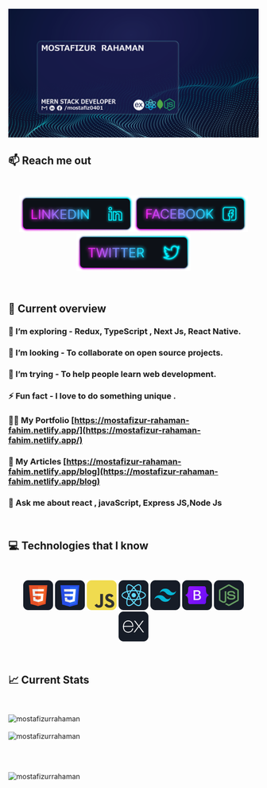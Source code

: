 ![I am a Junior Front-end developer. ](https://github.com/mostafizurRahaman/mostafizurRahaman/blob/main/images/GithubBanner.png)

## :mailbox: Reach me out

<br />

[<p align="center"><img height="75" src="https://github.com/mostafizurRahaman/mostafizurRahaman/blob/main/images/icons/Linkedin.png">](https://www.linkedin.com/in/mostafiz0401/)[<img height="75" src="https://github.com/mostafizurRahaman/mostafizurRahaman/blob/main/images/icons/Facebook.png">](https://www.facebook.com/mostafiz0401)[<img height="75" src="https://github.com/mostafizurRahaman/mostafizurRahaman/blob/main/images/icons/Twitter.png"> </p>](https://twitter.com/Mostafiz5220)

<br />

## :eyes: Current overview

###

### 🌱 I’m exploring - Redux, TypeScript , Next Js, React Native.

### 👯 I’m looking - To collaborate on open source projects.

### 🤔 I’m trying - To help people learn web development.

### ⚡ Fun fact - I love to do something unique .

### 👨‍💻 My Portfolio [https://mostafizur-rahaman-fahim.netlify.app/](https://mostafizur-rahaman-fahim.netlify.app/)

### 📝 My Articles [https://mostafizur-rahaman-fahim.netlify.app/blog](https://mostafizur-rahaman-fahim.netlify.app/blog)

### 💬 Ask me about **react , javaScript, Express JS,Node Js**

<br />

## :computer: Technologies that I know

<br>
<p align="center">
<img src="https://github.com/mostafizurRahaman/mostafizurRahaman/blob/main/images/icons/HTML.png"/>
<img src="https://github.com/mostafizurRahaman/mostafizurRahaman/blob/main/images/icons/css.png"/>
<img src="https://github.com/mostafizurRahaman/mostafizurRahaman/blob/main/images/icons/JavaScript.png"/>
<img src="https://github.com/mostafizurRahaman/mostafizurRahaman/blob/main/images/icons/react.png"/>
<img src="https://github.com/mostafizurRahaman/mostafizurRahaman/blob/main/images/icons/tailwind.png"/>
<img src="https://github.com/mostafizurRahaman/mostafizurRahaman/blob/main/images/icons/Bootsrap.png"/>
<img src="https://github.com/mostafizurRahaman/mostafizurRahaman/blob/main/images/icons/node.png"/>
<img src="https://github.com/mostafizurRahaman/mostafizurRahaman/blob/main/images/icons/express.png"/>
</p><br/>

## :chart_with_upwards_trend: Current Stats

<br />
<!-- <p align="center">
  <img width="60%" src="https://github-readme-streak-stats.herokuapp.com/?user=mir-hussain&background=0D1117&sideNums=FFFFFF&sideLabels=9A9A9A&currStreakNum=FB8C00&dates=6E6E6E" />
</p> -->
<p>
   <img align="left"  src="https://github-readme-stats.vercel.app/api/top-langs?username=mostafizurrahaman&show_icons=true&locale=en&layout=compact" alt="mostafizurrahaman" />
   <br/>
   <br/>
   <img align="center"  src="https://github-readme-stats.vercel.app/api?username=mostafizurrahaman&show_icons=true&locale=en" alt="mostafizurrahaman" />

</p>

<br/>
<br/>

<p><img align="center" src="https://github-readme-streak-stats.herokuapp.com/?user=mostafizurrahaman&" alt="mostafizurrahaman" /></p>
